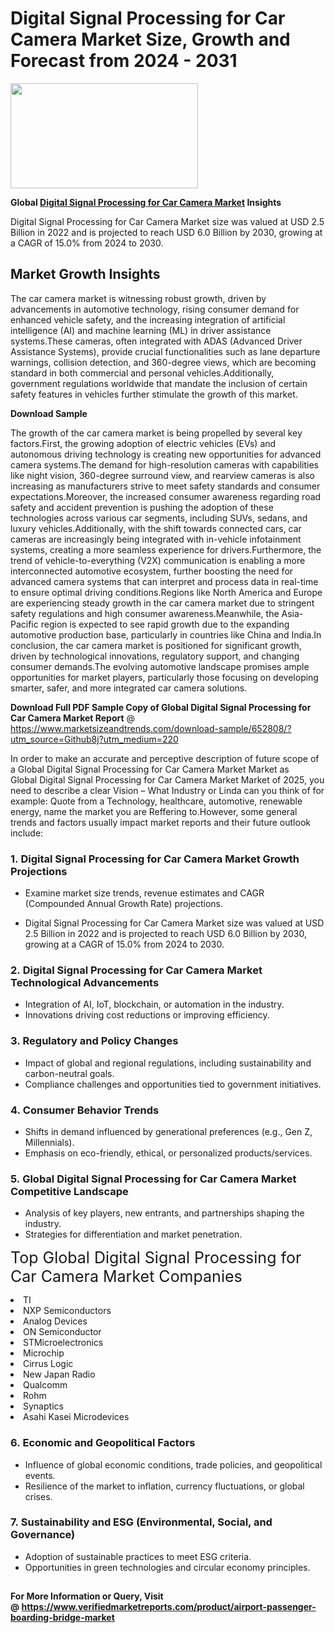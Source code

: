 <H1>Digital Signal Processing for Car Camera Market Size, Growth and Forecast from 2024 - 2031</H1><img class="aligncenter size-medium wp-image-584254" src="https://thirdeyenews.in/wp-content/uploads/2024/09/Global-Market-Research-300x168.jpeg" alt="" width="300" height="168" /><p><strong>Global&nbsp;<a href="https://www.marketsizeandtrends.com/download-sample/652808/?utm_source=Github8j?utm_medium=220">Digital Signal Processing for Car Camera Market</a> Insights</strong></p><p>Digital Signal Processing for Car Camera Market size was valued at USD 2.5 Billion in 2022 and is projected to reach USD 6.0 Billion by 2030, growing at a CAGR of 15.0% from 2024 to 2030.</p><p><h2>Market Growth Insights</h2> <p>The car camera market is witnessing robust growth, driven by advancements in automotive technology, rising consumer demand for enhanced vehicle safety, and the increasing integration of artificial intelligence (AI) and machine learning (ML) in driver assistance systems.These cameras, often integrated with ADAS (Advanced Driver Assistance Systems), provide crucial functionalities such as lane departure warnings, collision detection, and 360-degree views, which are becoming standard in both commercial and personal vehicles.Additionally, government regulations worldwide that mandate the inclusion of certain safety features in vehicles further stimulate the growth of this market.</p> <p><strong>Download Sample</strong></p> <p>The growth of the car camera market is being propelled by several key factors.First, the growing adoption of electric vehicles (EVs) and autonomous driving technology is creating new opportunities for advanced camera systems.The demand for high-resolution cameras with capabilities like night vision, 360-degree surround view, and rearview cameras is also increasing as manufacturers strive to meet safety standards and consumer expectations.Moreover, the increased consumer awareness regarding road safety and accident prevention is pushing the adoption of these technologies across various car segments, including SUVs, sedans, and luxury vehicles.Additionally, with the shift towards connected cars, car cameras are increasingly being integrated with in-vehicle infotainment systems, creating a more seamless experience for drivers.Furthermore, the trend of vehicle-to-everything (V2X) communication is enabling a more interconnected automotive ecosystem, further boosting the need for advanced camera systems that can interpret and process data in real-time to ensure optimal driving conditions.Regions like North America and Europe are experiencing steady growth in the car camera market due to stringent safety regulations and high consumer awareness.Meanwhile, the Asia-Pacific region is expected to see rapid growth due to the expanding automotive production base, particularly in countries like China and India.In conclusion, the car camera market is positioned for significant growth, driven by technological innovations, regulatory support, and changing consumer demands.The evolving automotive landscape promises ample opportunities for market players, particularly those focusing on developing smarter, safer, and more integrated car camera solutions.</p> <p><span class=""><strong>Download Full PDF Sample Copy of Global Digital Signal Processing for Car Camera Market Report</strong> @ <a href="https://www.marketsizeandtrends.com/download-sample/652808/?utm_source=Github8j?utm_medium=220" target="_blank">https://www.marketsizeandtrends.com/download-sample/652808/?utm_source=Github8j?utm_medium=220</a></span></p><p>In order to make an accurate and perceptive description of future scope of a Global&nbsp;Digital Signal Processing for Car Camera Market Market as Global&nbsp;Digital Signal Processing for Car Camera Market Market of 2025, you need to describe a clear Vision &ndash; What Industry or Linda can you think of for example: Quote from a Technology, healthcare, automotive, renewable energy, name the market you are Reffering to.However, some general trends and factors usually impact market reports and their future outlook include:</p><h3>1.&nbsp;<strong>Digital Signal Processing for Car Camera Market Growth Projections</strong></h3><ul><li>Examine market size trends, revenue estimates and CAGR (Compounded Annual Growth Rate) projections.</li><li><p>Digital Signal Processing for Car Camera Market size was valued at USD 2.5 Billion in 2022 and is projected to reach USD 6.0 Billion by 2030, growing at a CAGR of 15.0% from 2024 to 2030.</p></li></ul><h3>2.&nbsp;<strong>Digital Signal Processing for Car Camera Market Technological Advancements</strong></h3><ul><li>Integration of AI, IoT, blockchain, or automation in the industry.</li><li>Innovations driving cost reductions or improving efficiency.</li></ul><h3>3.&nbsp;<strong>Regulatory and Policy Changes</strong></h3><ul><li>Impact of global and regional regulations, including sustainability and carbon-neutral goals.</li><li>Compliance challenges and opportunities tied to government initiatives.</li></ul><h3>4.&nbsp;<strong>Consumer Behavior Trends</strong></h3><ul><li>Shifts in demand influenced by generational preferences (e.g., Gen Z, Millennials).</li><li>Emphasis on eco-friendly, ethical, or personalized products/services.</li></ul><h3>5.&nbsp;<strong>Global Digital Signal Processing for Car Camera Market Competitive Landscape</strong></h3><ul><li>Analysis of key players, new entrants, and partnerships shaping the industry.</li><li>Strategies for differentiation and market penetration.</li></ul><p data-pm-slice="1 1 []"><span style="color: inherit; font-family: inherit; font-size: 25px;">Top Global Digital Signal Processing for Car Camera Market Companies</span></p><div class="" data-test-id=""><p><li>TI</li><li> NXP Semiconductors</li><li> Analog Devices</li><li> ON Semiconductor</li><li> STMicroelectronics</li><li> Microchip</li><li> Cirrus Logic</li><li> New Japan Radio</li><li> Qualcomm</li><li> Rohm</li><li> Synaptics</li><li> Asahi Kasei Microdevices</li></p></div><h3>6.&nbsp;<strong>Economic and Geopolitical Factors</strong></h3><ul><li>Influence of global economic conditions, trade policies, and geopolitical events.</li><li>Resilience of the market to inflation, currency fluctuations, or global crises.</li></ul><h3>7.&nbsp;<strong>Sustainability and ESG (Environmental, Social, and Governance)</strong></h3><ul><li>Adoption of sustainable practices to meet ESG criteria.</li><li>Opportunities in green technologies and circular economy principles.</li></ul><h2><strong style="font-size: 14px;">For More Information or Query, Visit @&nbsp;</strong><a style="background-color: #ffffff; font-size: 14px;" href="https://www.marketsizeandtrends.com/report/digital-signal-processing-for-car-camera-market/" target="_blank">https://www.verifiedmarketreports.com/product/airport-passenger-boarding-bridge-market</a></h2>
